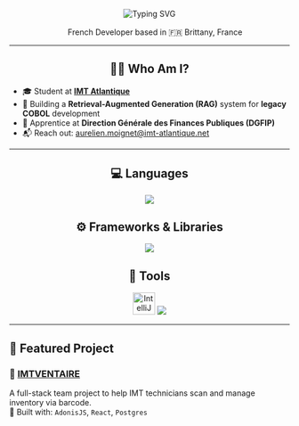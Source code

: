 <p align="center">
  <img src="https://readme-typing-svg.herokuapp.com?font=Syne&size=32&duration=2500&pause=1000&center=true&vCenter=true&width=600&height=60&lines=👋+Hi+!+I'm+Aurélien+Moignet;I'm+passionate+on+Software+💻" alt="Typing SVG" />
</p>

<p align="center">
  <img src="https://flagcdn.com/fr.svg" height="16"/> French Developer based in 🇫🇷 Brittany, France
</p>

---

<h2 align="center">👨‍💻 Who Am I?</h2>

- 🎓 Student at [**IMT Atlantique**](https://www.imt-atlantique.fr)  
- 🧠 Building a **Retrieval-Augmented Generation (RAG)** system for **legacy COBOL** development  
- 💼 Apprentice at **Direction Générale des Finances Publiques (DGFIP)**  
- 📬 Reach out: [aurelien.moignet@imt-atlantique.net](mailto:aurelien.moignet@imt-atlantique.net)

---

<h2 align="center">💻 Languages</h2>
<p align="center">
  <img src="https://skillicons.dev/icons?i=python,js,ts,html,css,php,java,cpp,c" />
</p>

<h2 align="center">⚙️ Frameworks & Libraries</h2>
<p align="center">
  <img src="https://skillicons.dev/icons?i=react,nodejs,angular,qt,spring,adonis" /> 
</p>


<h2 align="center">🔧 Tools</h2>
<p align="center">
  <img src="https://resources.jetbrains.com/storage/products/intellij-idea/img/meta/intellij-idea_logo_300x300.png" alt="IntelliJ IDEA" width="40" />
  <img src="https://skillicons.dev/icons?i=git,docker,postman,figma,github,notion,npm,postgres" />
</p>

---

## 📂 Featured Project

### 🔗 [IMTVENTAIRE](https://github.com/aurelien2247/IMTVENTAIRE)
A full-stack team project to help IMT technicians scan and manage inventory via barcode.  
🔧 Built with: `AdonisJS`, `React`, `Postgres`


